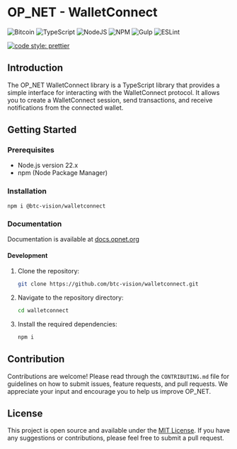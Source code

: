 # OP_NET - WalletConnect

![Bitcoin](https://img.shields.io/badge/Bitcoin-000?style=for-the-badge&logo=bitcoin&logoColor=white)
![TypeScript](https://img.shields.io/badge/TypeScript-007ACC?style=for-the-badge&logo=typescript&logoColor=white)
![NodeJS](https://img.shields.io/badge/Node%20js-339933?style=for-the-badge&logo=nodedotjs&logoColor=white)
![NPM](https://img.shields.io/badge/npm-CB3837?style=for-the-badge&logo=npm&logoColor=white)
![Gulp](https://img.shields.io/badge/GULP-%23CF4647.svg?style=for-the-badge&logo=gulp&logoColor=white)
![ESLint](https://img.shields.io/badge/ESLint-4B3263?style=for-the-badge&logo=eslint&logoColor=white)

[![code style: prettier](https://img.shields.io/badge/code_style-prettier-ff69b4.svg?style=flat-square)](https://github.com/prettier/prettier)

## Introduction

The OP_NET WalletConnect library is a TypeScript library that provides a simple interface for interacting with the
WalletConnect protocol. It allows you to create a WalletConnect session, send transactions, and receive notifications
from the connected wallet.

## Getting Started

### Prerequisites

- Node.js version 22.x
- npm (Node Package Manager)

### Installation

```shell
npm i @btc-vision/walletconnect
```

### Documentation

Documentation is available at [docs.opnet.org](https://docs.opnet.org)

#### Development

1. Clone the repository:
   ```bash
   git clone https://github.com/btc-vision/walletconnect.git
   ```
2. Navigate to the repository directory:
   ```bash
   cd walletconnect
   ```
3. Install the required dependencies:
   ```bash
   npm i
   ```

## Contribution

Contributions are welcome! Please read through the `CONTRIBUTING.md` file for guidelines on how to submit issues,
feature requests, and pull requests. We appreciate your input and encourage you to help us improve OP_NET.

## License

This project is open source and available under the [MIT License](LICENSE). If you have any suggestions or
contributions, please feel free to submit a pull request.
